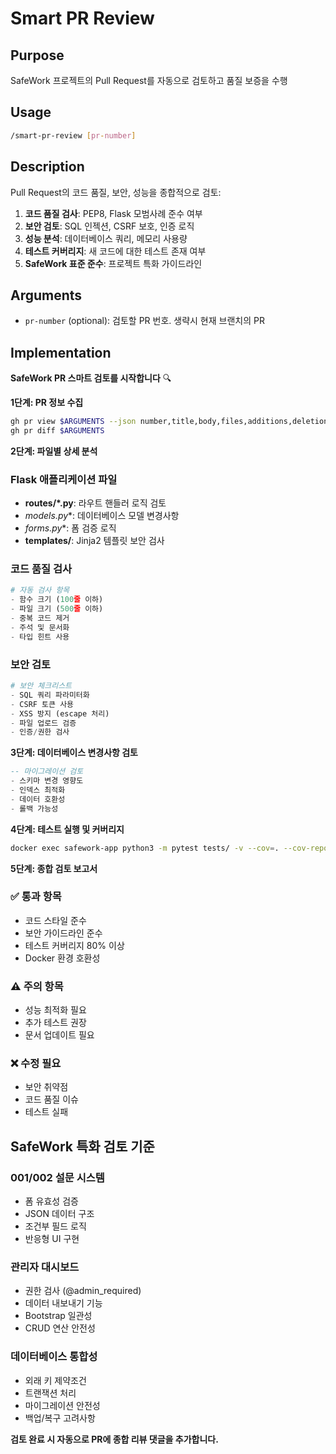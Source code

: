 # Smart PR Review

## Purpose
SafeWork 프로젝트의 Pull Request를 자동으로 검토하고 품질 보증을 수행

## Usage
```bash
/smart-pr-review [pr-number]
```

## Description
Pull Request의 코드 품질, 보안, 성능을 종합적으로 검토:

1. **코드 품질 검사**: PEP8, Flask 모범사례 준수 여부
2. **보안 검토**: SQL 인젝션, CSRF 보호, 인증 로직
3. **성능 분석**: 데이터베이스 쿼리, 메모리 사용량
4. **테스트 커버리지**: 새 코드에 대한 테스트 존재 여부
5. **SafeWork 표준 준수**: 프로젝트 특화 가이드라인

## Arguments
- `pr-number` (optional): 검토할 PR 번호. 생략시 현재 브랜치의 PR

## Implementation

**SafeWork PR 스마트 검토를 시작합니다** 🔍

**1단계: PR 정보 수집**
```bash
gh pr view $ARGUMENTS --json number,title,body,files,additions,deletions
gh pr diff $ARGUMENTS
```

**2단계: 파일별 상세 분석**

### Flask 애플리케이션 파일
- **routes/*.py**: 라우트 핸들러 로직 검토
- **models*.py**: 데이터베이스 모델 변경사항
- **forms*.py**: 폼 검증 로직
- **templates/**: Jinja2 템플릿 보안 검사

### 코드 품질 검사
```python
# 자동 검사 항목
- 함수 크기 (100줄 이하)
- 파일 크기 (500줄 이하) 
- 중복 코드 제거
- 주석 및 문서화
- 타입 힌트 사용
```

### 보안 검토
```python
# 보안 체크리스트
- SQL 쿼리 파라미터화
- CSRF 토큰 사용
- XSS 방지 (escape 처리)
- 파일 업로드 검증
- 인증/권한 검사
```

**3단계: 데이터베이스 변경사항 검토**
```sql
-- 마이그레이션 검토
- 스키마 변경 영향도
- 인덱스 최적화
- 데이터 호환성
- 롤백 가능성
```

**4단계: 테스트 실행 및 커버리지**
```bash
docker exec safework-app python3 -m pytest tests/ -v --cov=. --cov-report=term-missing
```

**5단계: 종합 검토 보고서**

### ✅ 통과 항목
- 코드 스타일 준수
- 보안 가이드라인 준수  
- 테스트 커버리지 80% 이상
- Docker 환경 호환성

### ⚠️ 주의 항목
- 성능 최적화 필요
- 추가 테스트 권장
- 문서 업데이트 필요

### ❌ 수정 필요
- 보안 취약점
- 코드 품질 이슈
- 테스트 실패

## SafeWork 특화 검토 기준

### 001/002 설문 시스템
- 폼 유효성 검증
- JSON 데이터 구조
- 조건부 필드 로직
- 반응형 UI 구현

### 관리자 대시보드
- 권한 검사 (@admin_required)
- 데이터 내보내기 기능
- Bootstrap 일관성
- CRUD 연산 안전성

### 데이터베이스 통합성
- 외래 키 제약조건
- 트랜잭션 처리
- 마이그레이션 안전성
- 백업/복구 고려사항

**검토 완료 시 자동으로 PR에 종합 리뷰 댓글을 추가합니다.**